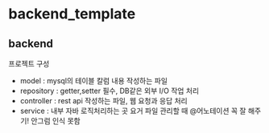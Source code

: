 # backend_template

## backend
프로젝트 구성
- model : mysql의 테이블 칼럼 내용 작성하는 파일
- repository : getter,setter 필수, DB같은 외부 I/O 작업 처리
- controller : rest api 작성하는 파일, 웹 요청과 응답 처리
- service : 내부 자바 로직처리하는 곳
요거 파일 관리할 때 @어노테이션 꼭 잘 해주기! 안그럼 인식 못함
